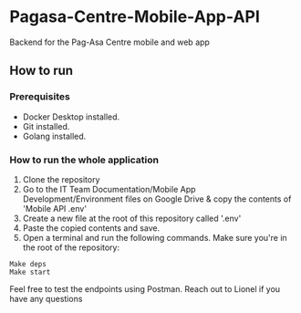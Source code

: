 # Pagasa-Centre-Mobile-App-API
Backend for the Pag-Asa Centre mobile and web app

## How to run

### Prerequisites

- Docker Desktop installed.
- Git installed.
- Golang installed.

### How to run the whole application

1. Clone the repository
2. Go to the IT Team Documentation/Mobile App Development/Environment files on Google Drive & copy the contents of 'Mobile API .env'
3. Create a new file at the root of this repository called '.env'
4. Paste the copied contents and save.
5. Open a terminal and run the following commands. Make sure you're in the root of the repository:

```
Make deps
Make start
```

Feel free to test the endpoints using Postman. Reach out to Lionel if you have any questions
